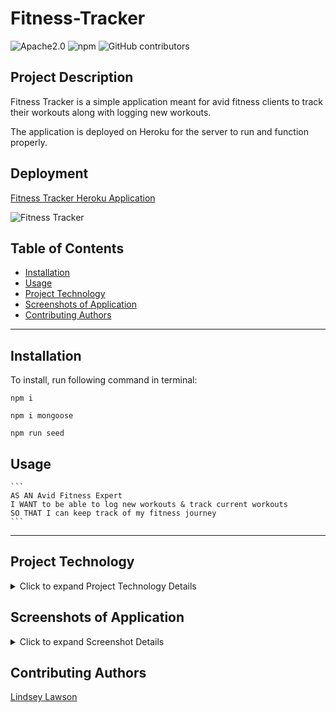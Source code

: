 # Fitness-Tracker
![Apache2.0](https://img.shields.io/badge/license-Apache%202.0-pink.svg) ![npm](https://img.shields.io/npm/v/inquirer?style=plastic&color=ff69b4)  ![GitHub contributors](https://img.shields.io/github/contributors/lynseahoss/Fitness-Tracker?style=plastic&color=pink.svg)

## Project Description

Fitness Tracker is a simple application meant for avid fitness clients to track their workouts along with logging new workouts. 

The application is deployed on Heroku for the server to run and function properly.   


## Deployment

[Fitness Tracker Heroku Application](https://evening-river-77971.herokuapp.com/)



![Fitness Tracker](https://media.giphy.com/media/dWOU4wecxwf9fPMJFr/giphy.gif)


## Table of Contents
  * [Installation](#installation)
  * [Usage](#usage)
  * [Project Technology](#project-technology)
  * [Screenshots of Application](#screenshots-of-application)
  * [Contributing Authors](#contributing-authors)

----
## Installation
To install, run following command in terminal:
  
```
npm i

npm i mongoose

npm run seed
```

  ## Usage

    ```
    AS AN Avid Fitness Expert
    I WANT to be able to log new workouts & track current workouts
    SO THAT I can keep track of my fitness journey
    ```


----

## Project Technology
<details>
    <summary markdown="span">Click to expand Project Technology Details</summary>

Languages
- HTML
- CSS
- Javascript
- MongoDB

Libraries
- [jQuery](jquery.com)
- [Node.js](nodejs.org)

npm Packages
- [mongoose](https://www.npmjs.com/package/mongoose)
- [morgan logger](https://www.npmjs.com/package/morgan)
- [express](https://www.npmjs.com/package/express)


CSS Framework
- [BootStrap](https://getbootstrap.com/)

Cloud Server
- [Heroku](heroku.com/)

</details>


## Screenshots of Application
<details>
    <summary markdown="span">Click to expand Screenshot Details</summary>

![Category Page](public/assets/images/fitnees.png)
*Gif of Workout Home Page*

</details>



## Contributing Authors

[Lindsey Lawson](https://github.com/lynseahoss)

